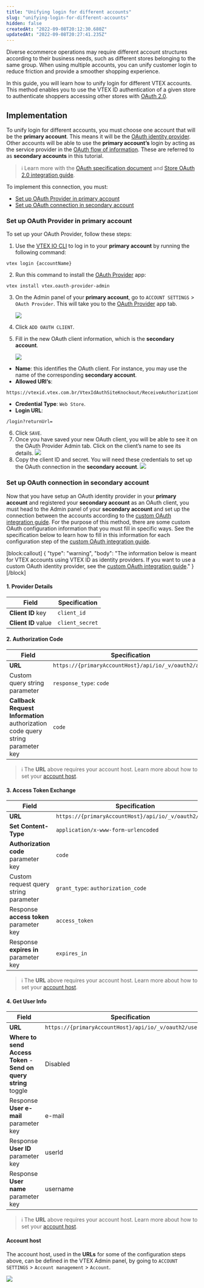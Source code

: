 ```yaml
---
title: "Unifying login for different accounts"
slug: "unifying-login-for-different-accounts"
hidden: false
createdAt: "2022-09-08T20:12:30.680Z"
updatedAt: "2022-09-08T20:27:41.235Z"
---
```


Diverse ecommerce operations may require different account structures according to their business needs, such as different stores belonging to the same group. When using multiple accounts, you can unify customer login to reduce friction and provide a smoother shopping experience.

In this guide, you will learn how to unify login for different VTEX accounts. This method enables you to use the VTEX ID authentication of a given store to authenticate shoppers accessing other stores with [OAuth 2.0](https://developers.vtex.com/docs/guides/login-integration-guide-webstore-oauth2).

## Implementation

To unify login for different accounts, you must choose one account that will be the **primary account**. This means it will be the [OAuth identity provider](https://developers.vtex.com/docs/guides/login-integration-guide-webstore-oauth2#oauth2). Other accounts will be able to use the **primary account’s** login by acting as the service provider in the [OAuth flow of information](https://developers.vtex.com/docs/guides/login-integration-guide-webstore-oauth2#oauth2). These are referred to as **secondary accounts** in this tutorial.

> ℹ️ Learn more with the [OAuth specification document](https://www.rfc-editor.org/rfc/rfc6749) and [Store OAuth 2.0 integration guide](https://developers.vtex.com/docs/guides/login-integration-guide-webstore-oauth2).

To implement this connection, you must:

- [Set up OAuth Provider in primary account](#set-up-oauth-provider-in-primary-account)
- [Set up OAuth connection in secondary account](#set-up-oauth-connection-in-secondary-account)

### Set up OAuth Provider in primary account

To set up your OAuth Provider, follow these steps:

1. Use the [VTEX IO CLI](https://developers.vtex.com/docs/guides/vtex-io-documentation-vtex-io-cli-installation-and-command-reference) to log in to your **primary account** by running the following command:

```shell
vtex login {accountName}
```

2. Run this command to install the [OAuth Provider](https://github.com/vtex/oauth-provider) app:

```shell
vtex install vtex.oauth-provider-admin
```

3. On the Admin panel of your **primary account**, go to `ACCOUNT SETTINGS` > `OAuth Provider`. This will take you to the [OAuth Provider](https://github.com/vtex/oauth-provider) app tab.

   ![](https://cdn.jsdelivr.net/gh/vtexdocs/dev-portal-content@main/images/unifying-login-for-different-accounts-0.PNG)

4. Click `ADD OAUTH CLIENT`.
5. Fill in the new OAuth client information, which is the **secondary account**.

   ![](https://cdn.jsdelivr.net/gh/vtexdocs/dev-portal-content@main/images/unifying-login-for-different-accounts-1.PNG)

- **Name**: this identifies the OAuth client. For instance, you may use the name of the corresponding **secondary account**.
- **Allowed URI’s**:

```
https://vtexid.vtex.com.br/VtexIdAuthSiteKnockout/ReceiveAuthorizationCode.ashx
```

- **Credential Type**: `Web Store`.
- **Login URL**:

```
/login?returnUrl=
```

6. Click `SAVE`.
7. Once you have saved your new OAuth client, you will be able to see it on the OAuth Provider Admin tab. Click on the client’s name to see its details.
   ![](https://cdn.jsdelivr.net/gh/vtexdocs/dev-portal-content@main/images/unifying-login-for-different-accounts-2.PNG)
8. Copy the client ID and secret. You will need these credentials to set up the OAuth connection in the **secondary account**.
   ![](https://cdn.jsdelivr.net/gh/vtexdocs/dev-portal-content@main/images/unifying-login-for-different-accounts-3.PNG)

### Set up OAuth connection in secondary account

Now that you have setup an OAuth identity provider in your **primary account** and registered your **secondary account** as an OAuth client, you must head to the Admin panel of your **secondary account** and set up the connection between the accounts according to the [custom OAuth integration guide](https://developers.vtex.com/docs/guides/login-integration-guide-webstore-oauth2#integration). For the purpose of this method, there are some custom OAuth configuration information that you must fill in specific ways. See the specification below to learn how to fill in this information for each configuration step of the [custom OAuth integration guide](https://developers.vtex.com/docs/guides/login-integration-guide-webstore-oauth2#integration).

[block:callout]
{
  "type": "warning",
  "body": "The information below is meant for VTEX accounts using VTEX ID as identity providers. If you want to use a custom OAuth identity provider, see the  [custom OAuth integration guide](https://developers.vtex.com/docs/guides/login-integration-guide-webstore-oauth2#integration)."
}
[/block]

#### 1. Provider Details

| **Field**           | **Specification** |
| ------------------- | ----------------- |
| **Client ID** key   | `client_id`       |
| **Client ID** value | `client_secret`   |

#### 2. Authorization Code

| **Field**                                                                                                               | **Specification**                                    |
| ----------------------------------------------------------------------------------------------------------------------- | ---------------------------------------------------- |
| **URL**                                                                                                                 | `https://{primaryAccountHost}/api/io/_v/oauth2/auth` |
| Custom query string parameter                                                                                           | `response_type`: `code`                              |
| **Callback Request Information** authorization code query string parameter key                                          | `code`                                               |

> ℹ️ The **URL** above requires your account host. Learn more about how to set your [account host](#account-host).

#### 3. Access Token Exchange

| **Field**                                                                                                               | **Specification**                                     |
| ----------------------------------------------------------------------------------------------------------------------- | ----------------------------------------------------- |
| **URL**                                                                                                                 | `https://{primaryAccountHost}/api/io/_v/oauth2/token` |
| **Set Content-Type**                                                                                                    | `application/x-www-form-urlencoded`                   |
| **Authorization code** parameter key                                                                                    | `code`                                                |
| Custom request query string parameter                                                                                   | `grant_type`: `authorization_code`                    |
| Response **access token** parameter key                                                                                 | `access_token`                                        |
| Response **expires in** parameter key                                                                                   | `expires_in`                                          |

> ℹ️ The **URL** above requires your account host. Learn more about how to set your [account host](#account-host).

#### 4. Get User Info

| **Field**                                                                                                               | **Specification**                                         |
| ----------------------------------------------------------------------------------------------------------------------- | --------------------------------------------------------- |
| **URL**                                                                                                                 | `https://{primaryAccountHost}/api/io/_v/oauth2/userinfo/` |
| **Where to send Access Token** - **Send on query string** toggle                                                        | Disabled                                                  |
| Response **User e-mail** parameter key                                                                                  | e-mail                                                    |
| Response **User ID** parameter key                                                                                      | userId                                                    |
| Response **User name** parameter key                                                                                    | username                                                  |

> ℹ️ The **URL** above requires your account host. Learn more about how to set your [account host](#account-host).

#### Account host

The account host, used in the **URLs** for some of the configuration steps above, can be defined in the VTEX Admin panel, by going to `ACCOUNT SETTINGS` > `Account management` > `Account`.

![](https://cdn.jsdelivr.net/gh/vtexdocs/dev-portal-content@main/images/unifying-login-for-different-accounts-4.PNG)
